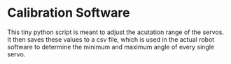 # Calibration Software

This tiny python script is meant to adjust the acutation range of the servos. 
It then saves these values to a csv file, which is used in the actual robot software 
to determine the minimum and maximum angle of every single servo.
